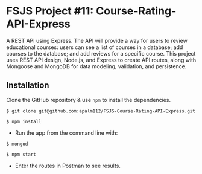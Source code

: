 # FSJS Project #11: Course-Rating-API-Express
A REST API using Express. The API will provide a way for users to review educational courses: users can see a list of courses in a database; add courses to the database; and add reviews for a specific course. This project uses REST API design, Node.js, and Express to create API routes, along with Mongoose and MongoDB for data modeling, validation, and persistence.



## Installation
Clone the GitHub repository & use `npm` to install the dependencies.

```
$ git clone git@github.com:apalm112/FSJS-Course-Rating-API-Express.git

$ npm install
```

* Run the app from the command line with:
```
$ mongod

$ npm start
```

* Enter the routes in Postman to see results.

